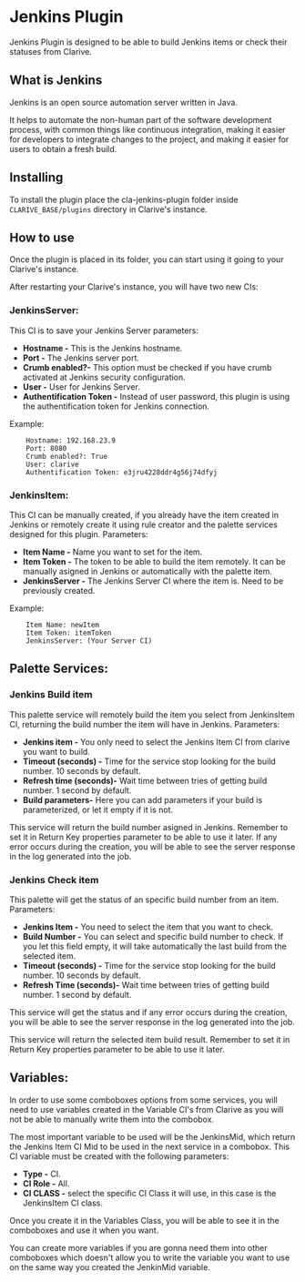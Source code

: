 
# Jenkins Plugin

Jenkins Plugin is designed to be able to build Jenkins items or check their
statuses from Clarive.

## What is Jenkins

Jenkins is an open source automation server written in Java.

It helps to automate the non-human part of the software development process, with common things like continuous integration, making it easier for developers to integrate changes to the project, and making it easier for users to obtain a fresh build.

## Installing

To install the plugin place the cla-jenkins-plugin folder inside `CLARIVE_BASE/plugins`
directory in Clarive's instance.

## How to use

Once the plugin is placed in its folder, you can start using it going to your Clarive's
instance.

After restarting your Clarive's instance, you will have two new CIs:

### JenkinsServer:

This CI is to save your Jenkins Server parameters:

- **Hostname -** This is the Jenkins hostname.
- **Port -** The Jenkins server port.
- **Crumb enabled?-** This option must be checked if you have crumb activated at Jenkins security configuration.
- **User -** User for Jenkins Server.
- **Authentification Token -** Instead of user password, this plugin is using the authentification token for Jenkins connection.

Example:


		Hostname: 192.168.23.9
		Port: 8080
		Crumb enabled?: True
		User: clarive
		Authentification Token: e3jru4228ddr4g56j74dfyj


### JenkinsItem:

This CI can be manually created, if you already have the item created in Jenkins or remotely 
create it using rule creator and the palette services designed for this plugin.
Parameters:

- **Item Name -** Name you want to set for the item.
- **Item Token -** The token to be able to build the item remotely. It can be manually asigned in Jenkins or automatically with the palette item.
- **JenkinsServer -** The Jenkins Server CI where the item is. Need to be previously created.

Example:


		Item Name: newItem
		Item Token: itemToken
		JenkinsServer: (Your Server CI)
		

## Palette Services:

### Jenkins Build item

This palette service will remotely build the item you select from JenkinsItem CI, returning the build number the item will have in Jenkins.
Parameters:

- **Jenkins item -** You only need to select the Jenkins Item CI from clarive you want to build.
- **Timeout (seconds) -** Time for the service stop looking for the build number. 10 seconds by default. 
- **Refresh time (seconds)-** Wait time between tries of getting build number. 1 second by default.
- **Build parameters-** Here you can add parameters if your build is parameterized, or let it empty if it is not.
 

This service will return the build number asigned in Jenkins. Remember to set it in Return Key properties parameter to be able to use it later.
If any error occurs during the creation, you will be able to see the server response in the log generated into the job.

### Jenkins Check item

This palette will get the status of an specific build number from an item.
Parameters:

- **Jenkins Item -** You need to select the item that you want to check.
- **Build Number -** You can select and specific build number to check. If you let this field empty, it will take automatically the last build from the selected item. 
- **Timeout (seconds) -** Time for the service stop looking for the build number. 10 seconds by default.
- **Refresh Time (seconds)-** Wait time between tries of getting build number. 1 second by default.

This service will get the status and if any error occurs during the creation, you will be able to see the server response in the log generated into the job.

This service will return the selected item build result. Remember to set it in Return Key properties parameter to be able to use it later.


## Variables:

In order to use some comboboxes options from some services, you will need to use variables created in the Variable CI's from Clarive as you will not be able to manually write them into the combobox.

The most important variable to be used will be the JenkinsMid, which return the Jenkins Item CI Mid to be used in the next service in a combobox.
This CI variable must be created with the following parameters:

- **Type -** CI. 
- **CI Role -** All. 
- **CI CLASS -** select the specific CI Class it will use, in this case is the JenkinsItem CI class.

Once you create it in the Variables Class, you will be able to see it in the comboboxes and use it when you want.

You can create more variables if you are gonna need them into other comboboxes which doesn't allow you to write the variable you want to use on the same way you created the JenkinMid variable.



